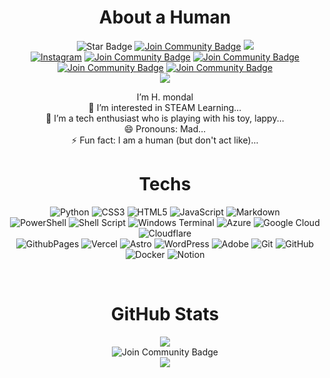 <h1 align="center">About a Human </h1>

<div align="center">

<img src="https://img.shields.io/static/v1?label=%F0%9F%8C%9F&message=If%20Useful&style=style=flat&color=BC4E99" alt="Star Badge"/>
<a href="https://discord.com/invite/sp6eXC5BXr"><img src="https://img.shields.io/badge/Discord-%237289DA.svg?logo=discord&logoColor=white" alt="Join Community Badge"/></a> 
<a href="https://twitter.com/thehmondal" ><img src="https://img.shields.io/twitter/follow/thehmondal.svg?style=social" /> </a>
<br>
<a href="https://instagram.com/hrimondal"><img src="https://img.shields.io/badge/Instagram-%23E4405F.svg?logo=Instagram&logoColor=white" alt="Instagram"/></a> 
<a href="https://linkedin.com/in/hrimondal"><img src="https://img.shields.io/badge/LinkedIn-%230077B5.svg?logo=linkedin&logoColor=white" alt="Join Community Badge"/></a> 
<a href="https://hrimondal.medium.com/"><img src="https://img.shields.io/badge/Medium-12100E?logo=medium&logoColor=white" alt="Join Community Badge"/></a> 
<a href="https://reddit.com/user/hmondal"><img src="https://img.shields.io/badge/Reddit-%23FF4500.svg?logo=Reddit&logoColor=white" alt="Join Community Badge"/></a> 
<a href="https://youtube.com/@hrimondal"><img src="https://img.shields.io/badge/YouTube-%23FF0000.svg?logo=YouTube&logoColor=white" alt="Join Community Badge"/></a> 
<br>
<img src="https://visitcount.itsvg.in/api?id=hrimondal&icon=0&color=0">

<br>

I’m  H. mondal  
👀 I’m interested in STEAM Learning...  
🌱 I’m a tech enthusiast who is playing with his toy, lappy...  
😄 Pronouns: Mad...  
⚡ Fun fact: I am a human (but don't act like)...  



<h1 align="center">Techs </h1>


![Python](https://img.shields.io/badge/python-3670A0?style=flat&logo=python&logoColor=ffdd54) 
![CSS3](https://img.shields.io/badge/css3-%231572B6.svg?style=flat&logo=css3&logoColor=white) 
![HTML5](https://img.shields.io/badge/html5-%23E34F26.svg?style=flat&logo=html5&logoColor=white) 
![JavaScript](https://img.shields.io/badge/javascript-%23323330.svg?style=flat&logo=javascript&logoColor=%23F7DF1E) 
![Markdown](https://img.shields.io/badge/markdown-%23000000.svg?style=flat&logo=markdown&logoColor=white) 
<br>
![PowerShell](https://img.shields.io/badge/PowerShell-%235391FE.svg?style=flat&logo=powershell&logoColor=white) 
![Shell Script](https://img.shields.io/badge/shell_script-%23121011.svg?style=flat&logo=gnu-bash&logoColor=white) 
![Windows Terminal](https://img.shields.io/badge/Windows%20Terminal-%234D4D4D.svg?style=flat&logo=windows-terminal&logoColor=white) 
![Azure](https://img.shields.io/badge/azure-%230072C6.svg?style=flat&logo=microsoftazure&logoColor=white) 
![Google Cloud](https://img.shields.io/badge/GoogleCloud-%234285F4.svg?style=flat&logo=google-cloud&logoColor=white) 
![Cloudflare](https://img.shields.io/badge/Cloudflare-F38020?style=flat&logo=Cloudflare&logoColor=white) 
<br>
![GithubPages](https://img.shields.io/badge/github%20pages-121013?style=flat&logo=github&logoColor=white) 
![Vercel](https://img.shields.io/badge/vercel-%23000000.svg?style=flat&logo=vercel&logoColor=white) 
![Astro](https://img.shields.io/badge/astro-%232C2052.svg?style=flat&logo=astro&logoColor=white) 
![WordPress](https://img.shields.io/badge/WordPress-%23117AC9.svg?style=flat&logo=WordPress&logoColor=white) 
![Adobe](https://img.shields.io/badge/adobe-%23FF0000.svg?style=flat&logo=adobe&logoColor=white) 
![Git](https://img.shields.io/badge/git-%23F05033.svg?style=flat&logo=git&logoColor=white) 
![GitHub](https://img.shields.io/badge/github-%23121011.svg?style=flat&logo=github&logoColor=white) 
![Docker](https://img.shields.io/badge/docker-%230db7ed.svg?style=flat&logo=docker&logoColor=white) 
![Notion](https://img.shields.io/badge/Notion-%23000000.svg?style=flat&logo=notion&logoColor=white) 

<br>

<h1 align="center">GitHub Stats</h1>

<img src="https://github-readme-stats.vercel.app/api/top-langs/?username=hrimondal&theme=dark&hide_border=false&include_all_commits=false&count_private=false&layout=compact"> <br>
<img src="https://github-readme-stats.vercel.app/api?username=hrimondal&theme=dark&hide_border=false&include_all_commits=false&count_private=false" alt="Join Community Badge"/> <br>
<img src="https://github-readme-streak-stats.herokuapp.com/?user=hrimondal&theme=dark&hide_border=false">


</div>
